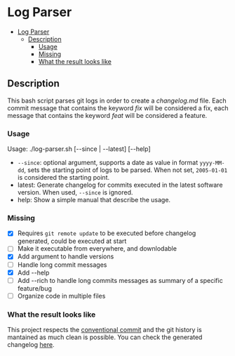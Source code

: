 # Log Parser

- [Log Parser](#log-parser)
  - [Description](#description)
    - [Usage](#usage)
    - [Missing](#missing)
    - [What the result looks like](#what-the-result-looks-like)

## Description
This bash script parses git logs in order to create a _changelog.md_ file. Each commit message that contains the keyword _fix_ will be considered a fix, each message that contains the keyword _feat_ will be considered a feature.

### Usage
Usage: ./log-parser.sh [--since <date> | --latest] [--help]

- `--since`: optional argument, supports a date as value in format `yyyy-MM-dd`, sets the starting point of logs to be parsed. When not set, `2005-01-01` is considered the starting point.
- latest: Generate changelog for commits executed in the latest software version. When used, `--since` is ignored.
- help: Show a simple manual that describe the usage.

### Missing
- [X] Requires `git remote update` to be executed before changelog generated, could be executed at start
- [ ] Make it executable from everywhere, and downlodable
- [X] Add argument to handle versions
- [ ] Handle long commit messages
- [X] Add --help
- [ ] Add --rich to handle long commits messages as summary of a specific feature/bug
- [ ] Organize code in multiple files

### What the result looks like
This project respects the [conventional commit](https://www.conventionalcommits.org/en/v1.0.0/) and the git history is mantained as much clean is possible. You can check the generated changelog [here](changelogger_changelog.md).
